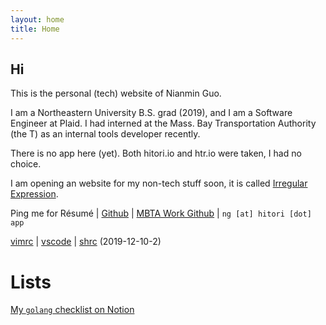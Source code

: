 ```yaml
---
layout: home
title: Home
---
```


## Hi

This is the personal (tech) website of Nianmin Guo.

I am a Northeastern University B.S. grad (2019), and I am a Software Engineer at Plaid. I had interned at the Mass. Bay Transportation Authority (the T) as an internal tools developer recently.

There is no app here (yet). Both hitori.io and htr.io were taken, I had no choice.

I am opening an website for my non-tech stuff soon, it is called [Irregular Expression](https://irregularexpression.netlify.com).

Ping me for Résumé \| [Github](https://github.com/Zenmai0822) \| [MBTA Work Github](https://github.com/nianminguo) \| `ng [at] hitori [dot] app`

[vimrc](assets/htr/vimrc) \| [vscode](assets/htr/vscode) \| [shrc](assets/htr/shrc) (2019-12-10-2)

# Lists

[My `golang` checklist on Notion](https://www.notion.so/Go-Where-f4b73f3da3fc41738ea9ca266a8881ac)